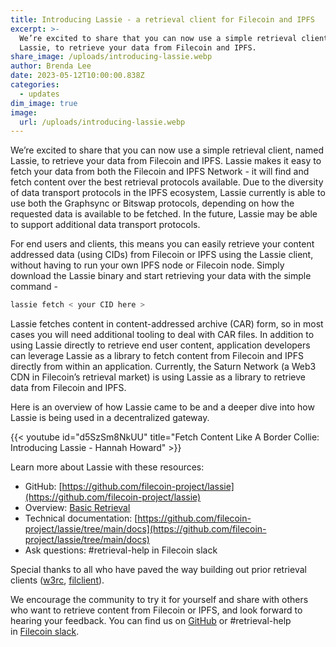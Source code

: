 ```yaml
---
title: Introducing Lassie - a retrieval client for Filecoin and IPFS
excerpt: >-
  We’re excited to share that you can now use a simple retrieval client, named
  Lassie, to retrieve your data from Filecoin and IPFS.
share_image: /uploads/introducing-lassie.webp
author: Brenda Lee
date: 2023-05-12T10:00:00.838Z
categories:
  - updates
dim_image: true
image:
  url: /uploads/introducing-lassie.webp
---
```


We’re excited to share that you can now use a simple retrieval client, named Lassie, to retrieve your data from Filecoin and IPFS. Lassie makes it easy to fetch your data from both the Filecoin and IPFS Network - it will find and fetch content over the best retrieval protocols available. Due to the diversity of data transport protocols in the IPFS ecosystem, Lassie currently is able to use both the Graphsync or Bitswap protocols, depending on how the requested data is available to be fetched. In the future, Lassie may be able to support additional data transport protocols.

For end users and clients, this means you can easily retrieve your content addressed data (using CIDs) from Filecoin or IPFS using the Lassie client, without having to run your own IPFS node or Filecoin node. Simply download the Lassie binary and start retrieving your data with the simple command -

```javascript
lassie fetch < your CID here >
```

Lassie fetches content in content-addressed archive (CAR) form, so in most cases you will need additional tooling to deal with CAR files. In addition to using Lassie directly to retrieve end user content, application developers can leverage Lassie as a library to fetch content from Filecoin and IPFS directly from within an application. Currently, the Saturn Network (a Web3 CDN in Filecoin’s retrieval market) is using Lassie as a library to retrieve data from Filecoin and IPFS.

Here is an overview of how Lassie came to be and a deeper dive into how Lassie is being used in a decentralized gateway.

{{< youtube id="d5SzSm8NkUU" title="Fetch Content Like A Border Collie: Introducing Lassie - Hannah Howard" >}}

Learn more about Lassie with these resources:

- GitHub: [https://github.com/filecoin-project/lassie](https://github.com/filecoin-project/lassie)
- Overview: [Basic Retrieval](https://docs.filecoin.io/basics/how-retrieval-works/basic-retrieval/)
- Technical documentation: [https://github.com/filecoin-project/lassie/tree/main/docs](https://github.com/filecoin-project/lassie/tree/main/docs)
- Ask questions: #retrieval-help in Filecoin slack

Special thanks to all who have paved the way building out prior retrieval clients ([w3rc](https://github.com/ipfs-shipyard/w3rc), [filclient](https://github.com/application-research/filclient)).

We encourage the community to try it for yourself and share with others who want to retrieve content from Filecoin or IPFS, and look forward to hearing your feedback. You can find us on [GitHub](https://github.com/filecoin-project/lassie) or #retrieval-help in [Filecoin slack](https://www.notion.so/54fffa1b90ff4f6180586e79ff11ae17).
